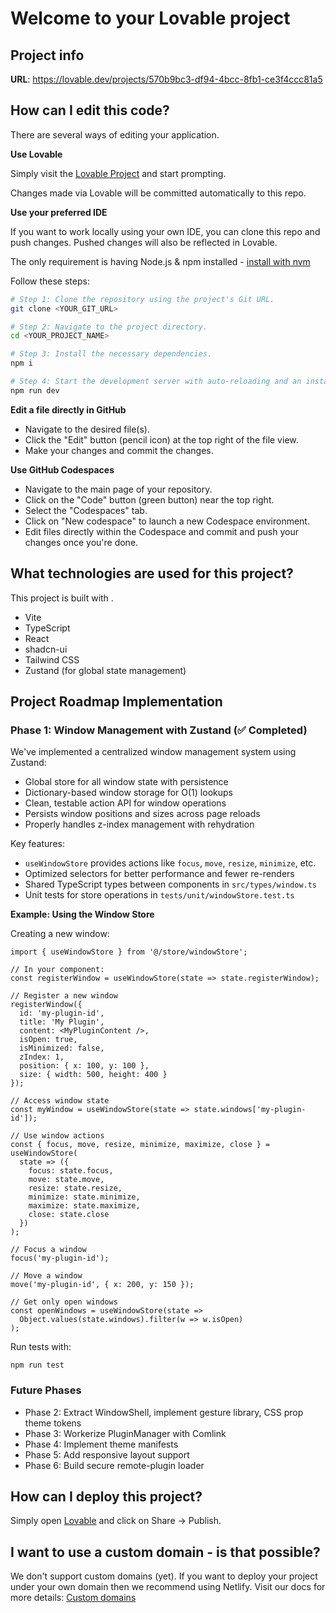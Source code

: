 # Welcome to your Lovable project

## Project info

**URL**: https://lovable.dev/projects/570b9bc3-df94-4bcc-8fb1-ce3f4ccc81a5

## How can I edit this code?

There are several ways of editing your application.

**Use Lovable**

Simply visit the [Lovable Project](https://lovable.dev/projects/570b9bc3-df94-4bcc-8fb1-ce3f4ccc81a5) and start prompting.

Changes made via Lovable will be committed automatically to this repo.

**Use your preferred IDE**

If you want to work locally using your own IDE, you can clone this repo and push changes. Pushed changes will also be reflected in Lovable.

The only requirement is having Node.js & npm installed - [install with nvm](https://github.com/nvm-sh/nvm#installing-and-updating)

Follow these steps:

```sh
# Step 1: Clone the repository using the project's Git URL.
git clone <YOUR_GIT_URL>

# Step 2: Navigate to the project directory.
cd <YOUR_PROJECT_NAME>

# Step 3: Install the necessary dependencies.
npm i

# Step 4: Start the development server with auto-reloading and an instant preview.
npm run dev
```

**Edit a file directly in GitHub**

- Navigate to the desired file(s).
- Click the "Edit" button (pencil icon) at the top right of the file view.
- Make your changes and commit the changes.

**Use GitHub Codespaces**

- Navigate to the main page of your repository.
- Click on the "Code" button (green button) near the top right.
- Select the "Codespaces" tab.
- Click on "New codespace" to launch a new Codespace environment.
- Edit files directly within the Codespace and commit and push your changes once you're done.

## What technologies are used for this project?

This project is built with .

- Vite
- TypeScript
- React
- shadcn-ui
- Tailwind CSS
- Zustand (for global state management)

## Project Roadmap Implementation

### Phase 1: Window Management with Zustand (✅ Completed)

We've implemented a centralized window management system using Zustand:

- Global store for all window state with persistence
- Dictionary-based window storage for O(1) lookups
- Clean, testable action API for window operations
- Persists window positions and sizes across page reloads
- Properly handles z-index management with rehydration

Key features:
- `useWindowStore` provides actions like `focus`, `move`, `resize`, `minimize`, etc.
- Optimized selectors for better performance and fewer re-renders
- Shared TypeScript types between components in `src/types/window.ts`
- Unit tests for store operations in `tests/unit/windowStore.test.ts`

**Example: Using the Window Store**

Creating a new window:
```tsx
import { useWindowStore } from '@/store/windowStore';

// In your component:
const registerWindow = useWindowStore(state => state.registerWindow);

// Register a new window
registerWindow({
  id: 'my-plugin-id',
  title: 'My Plugin',
  content: <MyPluginContent />,
  isOpen: true,
  isMinimized: false,
  zIndex: 1,
  position: { x: 100, y: 100 },
  size: { width: 500, height: 400 }
});

// Access window state
const myWindow = useWindowStore(state => state.windows['my-plugin-id']);

// Use window actions
const { focus, move, resize, minimize, maximize, close } = useWindowStore(
  state => ({
    focus: state.focus,
    move: state.move,
    resize: state.resize,
    minimize: state.minimize,
    maximize: state.maximize,
    close: state.close
  })
);

// Focus a window
focus('my-plugin-id');

// Move a window
move('my-plugin-id', { x: 200, y: 150 });

// Get only open windows
const openWindows = useWindowStore(state => 
  Object.values(state.windows).filter(w => w.isOpen)
);
```

Run tests with:
```
npm run test
```

### Future Phases

- Phase 2: Extract WindowShell, implement gesture library, CSS prop theme tokens
- Phase 3: Workerize PluginManager with Comlink
- Phase 4: Implement theme manifests
- Phase 5: Add responsive layout support
- Phase 6: Build secure remote-plugin loader

## How can I deploy this project?

Simply open [Lovable](https://lovable.dev/projects/570b9bc3-df94-4bcc-8fb1-ce3f4ccc81a5) and click on Share -> Publish.

## I want to use a custom domain - is that possible?

We don't support custom domains (yet). If you want to deploy your project under your own domain then we recommend using Netlify. Visit our docs for more details: [Custom domains](https://docs.lovable.dev/tips-tricks/custom-domain/)
